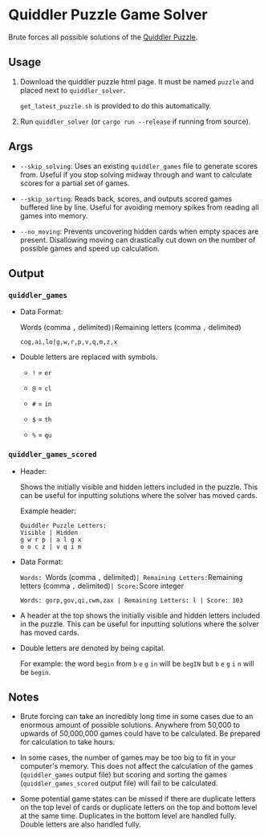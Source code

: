 # Quiddler Puzzle Game Solver

Brute forces all possible solutions of the [Quiddler Puzzle](https://www.setgame.com/quiddler/puzzle).

## Usage

1. Download the quiddler puzzle html page. It must be named `puzzle` and placed next to `quiddler_solver`.

    `get_latest_puzzle.sh` is provided to do this automatically.

2. Run `quiddler_solver` (or `cargo run --release` if running from source).

## Args

- `--skip_solving`: Uses an existing `quiddler_games` file to generate scores from. Useful if you stop solving midway through and want to calculate scores for a partial set of games.

- `--skip_sorting`: Reads back, scores, and outputs scored games buffered line by line. Useful for avoiding memory spikes from reading all games into memory.

- `--no_moving`: Prevents uncovering hidden cards when empty spaces are present. Disallowing moving can drastically cut down on the number of possible games and speed up calculation.

## Output

### `quiddler_games`

- Data Format:

    Words (comma `,` delimited)`|`Remaining letters (comma `,` delimited)

    ```
    cog,ai,lo|g,w,r,p,v,q,m,z,x
    ```

- Double letters are replaced with symbols.

    - `!` = `er`

    - `@` = `cl`

    - `#` = `in`

    - `$` = `th`

    - `%` = `qu`

### `quiddler_games_scored`

- Header:

    Shows the initially visible and hidden letters included in the puzzle. This can be useful for inputting solutions where the solver has moved cards.

    Example header:

    ```
    Quiddler Puzzle Letters:
    Visible | Hidden
    g w r p | a l g x
    o o c z | v q i m

    ```

- Data Format:

    `Words: `Words (comma `,` delimited)` | Remaining Letters: `Remaining letters (comma `,` delimited)` | Score: `Score integer

    ```
    Words: gorp,gov,qi,cwm,zax | Remaining Letters: l | Score: 103
    ```

- A header at the top shows the initially visible and hidden letters included in the puzzle. This can be useful for inputting solutions where the solver has moved cards.

- Double letters are denoted by being capital.

    For example: the word `begin` from `b` `e` `g` `in` will be `begIN` but `b` `e` `g` `i` `n` will be `begin`.


## Notes

- Brute forcing can take an incredibly long time in some cases due to an enormous amount of possible solutions. Anywhere from 50,000 to upwards of 50,000,000 games could have to be calculated. Be prepared for calculation to take hours.

- In some cases, the number of games may be too big to fit in your computer's memory. This does not affect the calculation of the games (`quiddler_games` output file) but scoring and sorting the games (`quiddler_games_scored` output file) will fail to be calculated.

- Some potential game states can be missed if there are duplicate letters on the top level of cards or duplicate letters on the top and bottom level at the same time. Duplicates in the bottom level are handled fully. Double letters are also handled fully.
